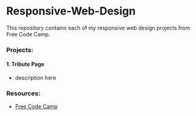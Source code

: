 # Responsive-Web-Design
This repository contains each of my responsive web design projects from Free Code Camp.

### Projects:
#### 1. Tribute Page
* description here


### Resources:
* [Free Code Camp](https://www.freecodecamp.org/learn/responsive-web-design/)
